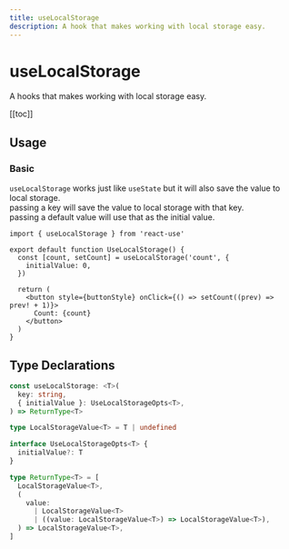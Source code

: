 ```yaml
---
title: useLocalStorage
description: A hook that makes working with local storage easy.
---
```


# useLocalStorage

A hooks that makes working with local storage easy.

[[toc]]

## Usage

### Basic

`useLocalStorage` works just like `useState` but it will also save the value to local storage.
<br />
passing a key will save the value to local storage with that key.
<br />
passing a default value will use that as the initial value.

```tsx{1,4,5,6}
import { useLocalStorage } from 'react-use'

export default function UseLocalStorage() {
  const [count, setCount] = useLocalStorage('count', {
    initialValue: 0,
  })

  return (
    <button style={buttonStyle} onClick={() => setCount((prev) => prev! + 1)}>
      Count: {count}
    </button>
  )
}
```

<div>
    <div ref="demo"></div>
</div>

## Type Declarations

```ts
const useLocalStorage: <T>(
  key: string,
  { initialValue }: UseLocalStorageOpts<T>,
) => ReturnType<T>

type LocalStorageValue<T> = T | undefined

interface UseLocalStorageOpts<T> {
  initialValue?: T
}

type ReturnType<T> = [
  LocalStorageValue<T>,
  (
    value:
      | LocalStorageValue<T>
      | ((value: LocalStorageValue<T>) => LocalStorageValue<T>),
  ) => LocalStorageValue<T>,
]
```

<script setup>
import { createElement } from 'react'
import { createRoot } from 'react-dom/client'
import { ref, onMounted } from 'vue'
import UseLocalStorage from './use-local-storage.tsx'

const demo = ref()

onMounted(() => {
  const root = createRoot(demo.value)
  root.render(createElement(UseLocalStorage, {}, null))
})
</script>
